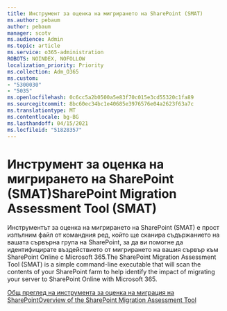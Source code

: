 ```yaml
---
title: Инструмент за оценка на мигрирането на SharePoint (SMAT)
ms.author: pebaum
author: pebaum
manager: scotv
ms.audience: Admin
ms.topic: article
ms.service: o365-administration
ROBOTS: NOINDEX, NOFOLLOW
localization_priority: Priority
ms.collection: Adm_O365
ms.custom:
- "5300030"
- "5035"
ms.openlocfilehash: 0c6cc5a2b0500a5e83f70c015e3cd55320c1fa89
ms.sourcegitcommit: 8bc60ec34bc1e40685e3976576e04a2623f63a7c
ms.translationtype: MT
ms.contentlocale: bg-BG
ms.lasthandoff: 04/15/2021
ms.locfileid: "51828357"
---
```

# <a name="sharepoint-migration-assessment-tool-smat"></a><span data-ttu-id="27e7d-102">Инструмент за оценка на мигрирането на SharePoint (SMAT)</span><span class="sxs-lookup"><span data-stu-id="27e7d-102">SharePoint Migration Assessment Tool (SMAT)</span></span>

<span data-ttu-id="27e7d-103">Инструментът за оценка на мигрирането на SharePoint (SMAT) е прост изпълним файл от командния ред, който ще сканира съдържанието на вашата сървърна група на SharePoint, за да ви помогне да идентифицирате въздействието от мигрирането на вашия сървър към SharePoint Online с Microsoft 365.</span><span class="sxs-lookup"><span data-stu-id="27e7d-103">The SharePoint Migration Assessment Tool (SMAT) is a simple command-line executable that will scan the contents of your SharePoint farm to help identify the impact of migrating your server to SharePoint Online with Microsoft 365.</span></span>

[<span data-ttu-id="27e7d-104">Общ преглед на инструмента за оценка на миграция на SharePoint</span><span class="sxs-lookup"><span data-stu-id="27e7d-104">Overview of the SharePoint Migration Assessment Tool</span></span>](https://docs.microsoft.com/sharepointmigration/overview-of-the-sharepoint-migration-assessment-tool)
